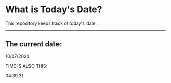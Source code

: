 # What is Today's Date?
This repository keeps track of today's date.
* * *
 
## The current date:  
 10/07/2024 
  
  
 TIME IS ALSO THIS: 
  
 04:39.31 
  
  
